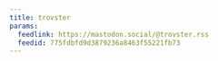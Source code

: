 ```yaml
---
title: trovster
params:
  feedlink: https://mastodon.social/@trovster.rss
  feedid: 775fdbfd9d3879236a8463f55221fb73
---
```

